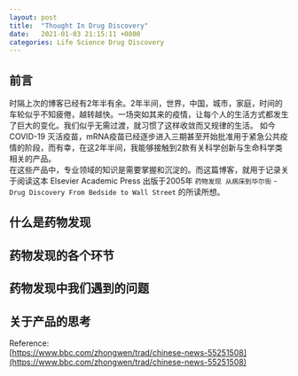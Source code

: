 ```yaml
---
layout: post
title:  "Thought In Drug Discovery"
date:   2021-01-03 21:15:11 +0800
categories: Life Science Drug Discovery
---
```


## 前言
时隔上次的博客已经有2年半有余。2年半间，世界，中国，城市，家庭，时间的车轮似乎不知疲倦，越转越快。一场突如其来的疫情，让每个人的生活方式都发生了巨大的变化。我们似乎无需过渡，就习惯了这样收敛而又规律的生活。
如今 COVID-19 灭活疫苗，mRNA疫苗已经逐步进入三期甚至开始批准用于紧急公共疫情的阶段，而有幸，在这2年半间，我能够接触到2款有关科学创新与生命科学类相关的产品。  
在这些产品中，专业领域的知识是需要掌握和沉淀的。而这篇博客，就用于记录关于阅读这本 Elsevier Academic Press 出版于2005年 `药物发现 从病床到华尔街` - `Drug Discovery From Bedside to Wall Street` 的所读所想。

## 什么是药物发现


## 药物发现的各个环节

## 药物发现中我们遇到的问题

## 关于产品的思考


Reference:  
[https://www.bbc.com/zhongwen/trad/chinese-news-55251508](https://www.bbc.com/zhongwen/trad/chinese-news-55251508)

